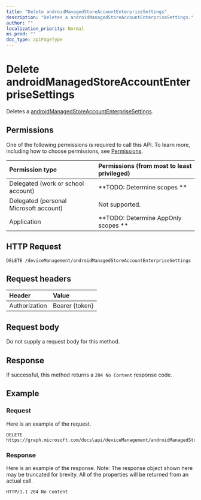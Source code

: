 ```yaml
---
title: "Delete androidManagedStoreAccountEnterpriseSettings"
description: "Deletes a androidManagedStoreAccountEnterpriseSettings."
author: ""
localization_priority: Normal
ms.prod: ""
doc_type: apiPageType
---
```


# Delete androidManagedStoreAccountEnterpriseSettings

Deletes a [androidManagedStoreAccountEnterpriseSettings](../resources/androidmanagedstoreaccountenterprisesettings.md).

## Permissions
One of the following permissions is required to call this API. To learn more, including how to choose permissions, see [Permissions](/concepts/permissions-reference.md).

|Permission type|Permissions (from most to least privileged)|
|:---|:---|
|Delegated (work or school account)|**TODO: Determine scopes **|
|Delegated (personal Microsoft account)|Not supported.|
|Application|**TODO: Determine AppOnly scopes **|

## HTTP Request
<!-- {
  "blockType": "ignored"
}
-->
``` http
DELETE /deviceManagement/androidManagedStoreAccountEnterpriseSettings
```

## Request headers
|Header|Value|
|:---|:---|
|Authorization|Bearer {token}|

## Request body
Do not supply a request body for this method.

## Response
If successful, this method returns a `204 No Content` response code.

## Example

### Request
Here is an example of the request.
<!-- {
  "blockType": "request",
  "name": "delete_androidmanagedstoreaccountenterprisesettings"
}
-->
``` http
DELETE https://graph.microsoft.com/docs\api/deviceManagement/androidManagedStoreAccountEnterpriseSettings
```

### Response
Here is an example of the response. Note: The response object shown here may be truncated for brevity. All of the properties will be returned from an actual call.
<!-- {
  "blockType": "response",
  "truncated": true
}
-->
``` http
HTTP/1.1 204 No Content
```

